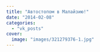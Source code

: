 ```yaml
---
title: "Автостопом в Малайзию!"
date: "2014-02-08"
categories: 
  - "vk_posts"
cover:
  image: "images/321279376-1.jpg"
---
```



